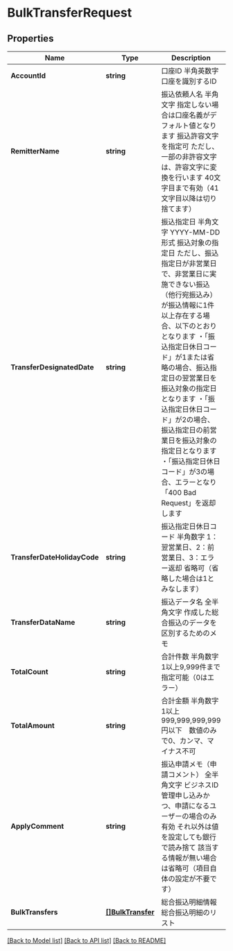 # BulkTransferRequest

## Properties
Name | Type | Description | Notes
------------ | ------------- | ------------- | -------------
**AccountId** | **string** | 口座ID 半角英数字 口座を識別するID  | [default to null]
**RemitterName** | **string** | 振込依頼人名 半角文字 指定しない場合は口座名義がデフォルト値となります 振込許容文字を指定可 ただし、一部の非許容文字は、許容文字に変換を行います 40文字目まで有効（41文字目以降は切り捨てます）  | [optional] [default to null]
**TransferDesignatedDate** | **string** | 振込指定日 半角文字 YYYY-MM-DD形式 振込対象の指定日 ただし、振込指定日が非営業日で、非営業日に実施できない振込（他行宛振込み）が振込情報に1件以上存在する場合、以下のとおりとなります ・「振込指定日休日コード」が1または省略の場合、振込指定日の翌営業日を振込対象の指定日となります ・「振込指定日休日コード」が2の場合、振込指定日の前営業日を振込対象の指定日となります ・「振込指定日休日コード」が3の場合、エラーとなり「400 Bad Request」を返却します  | [default to null]
**TransferDateHolidayCode** | **string** | 振込指定日休日コード 半角数字 1：翌営業日、2：前営業日、3：エラー返却 省略可（省略した場合は1とみなします）  | [optional] [default to null]
**TransferDataName** | **string** | 振込データ名 全半角文字 作成した総合振込のデータを区別するためのメモ  | [optional] [default to null]
**TotalCount** | **string** | 合計件数 半角数字 1以上9,999件まで指定可能（0はエラー）  | [default to null]
**TotalAmount** | **string** | 合計金額 半角数字 1以上999,999,999,999円以下　数値のみで0、カンマ、マイナス不可  | [default to null]
**ApplyComment** | **string** | 振込申請メモ（申請コメント） 全半角文字 ビジネスID管理申し込みかつ、申請になるユーザーの場合のみ有効 それ以外は値を設定しても銀行で読み捨て 該当する情報が無い場合は省略可（項目自体の設定が不要です）  | [optional] [default to null]
**BulkTransfers** | [**[]BulkTransfer**](BulkTransfer.md) | 総合振込明細情報 総合振込明細のリスト | [default to null]

[[Back to Model list]](../README.md#documentation-for-models) [[Back to API list]](../README.md#documentation-for-api-endpoints) [[Back to README]](../README.md)


